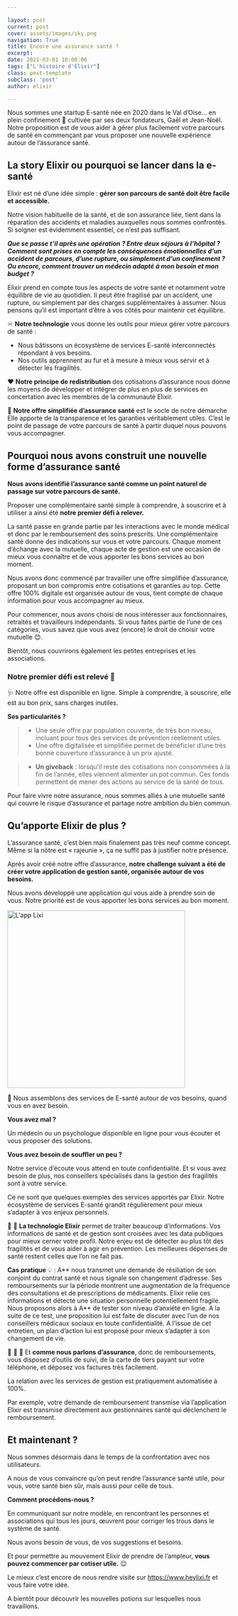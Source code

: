 ```yaml
---

layout: post
current: post
cover: assets/images/sky.png
navigation: True
title: Encore une assurance santé ?
excerpt: 
date: 2021-03-01 10:00:00
tags: ["L'histoire d'Elixir"]
class: post-template
subclass: 'post'
author: elixir

---
```


Nous sommes une startup E-santé née en 2020 dans le Val d’Oise... en plein confinement 🌱 cultivée par ses deux fondateurs, Gaël et Jean-Noël.
Notre proposition est de vous aider à gérer plus facilement votre parcours de santé en commençant par vous proposer une nouvelle expérience autour de l’assurance santé.

## La story Elixir ou pourquoi se lancer dans la e-santé 

Elixir est né d’une idée simple : **gérer son parcours de santé doit être facile et accessible.**

Notre vision habituelle de la santé, et de son assurance liée, tient dans la réparation des accidents et maladies auxquelles nous sommes confrontés. Si soigner est évidemment essentiel, ce n’est pas suffisant.

***Que se passe t’il après une opération ? Entre deux séjours à l’hôpital ? Comment sont prises en compte les conséquences émotionnelles d’un accident de parcours, d’une rupture, ou simplement d’un confinement ? Ou encore, comment trouver un médecin adapté à mon besoin et mon budget ?***

Elixir prend en compte tous les aspects de votre santé et notamment votre équilibre de vie au quotidien. Il peut être fragilisé par un accident, une rupture, ou simplement par des charges supplémentaires à assumer. Nous pensons qu’il est important d’être à vos côtés pour maintenir cet équilibre.

♾️ **Notre technologie** vous donne les outils pour mieux gérer votre parcours de santé : 
- Nous bâtissons un écosystème de services E-santé interconnectés répondant à vos besoins.
- Nos outils apprennent au fur et à mesure à mieux vous servir et à détecter les fragilités.

❤️ **Notre principe de redistribution** des cotisations d’assurance nous donne les moyens de développer et intégrer de plus en plus de services en concertation avec les membres de la communauté Elixir.

🔎 **Notre offre simplifiée d’assurance santé** est le socle de notre démarche Elle apporte de la transparence et les garanties véritablement utiles. C’est le point de passage de votre parcours de santé à partir duquel nous pouvons vous accompagner.

## Pourquoi nous avons construit une nouvelle forme d’assurance santé

**Nous avons identifié l’assurance santé comme un point naturel de passage sur votre parcours de santé.** 

Proposer une complémentaire santé simple à comprendre, à souscrire et à utiliser a ainsi été **notre premier défi à relever.**

La santé passe en grande partie par les interactions avec le monde médical et donc par le remboursement des soins prescrits. Une complémentaire santé donne des indications sur vous et votre parcours. Chaque moment d’échange avec la mutuelle, chaque acte de gestion est une occasion de mieux vous connaître et de vous apporter les bons services au bon moment.

Nous avons donc commencé par travailler une offre simplifiée d’assurance, proposant un bon compromis entre cotisations et garanties au top. Cette offre 100% digitale est organisée autour de vous, tient compte de chaque information pour vous accompagner au mieux. 

Pour commencer, nous avons choisi de nous intéresser aux fonctionnaires, retraités et travailleurs indépendants. Si vous faites partie de l’une de ces catégories, vous savez que vous avez (encore) le droit de choisir votre mutuelle 😊. 

Bientôt, nous couvrirons également les petites entreprises et les associations. 

### Notre premier défi est relevé 👏

🩺 Notre offre est disponible en ligne. Simple à comprendre, à souscrire, elle est au bon prix, sans charges inutiles.

**Ses particularités ?**
>-	Une seule offre par population couverte, de très bon niveau, incluant pour tous des services de prévention réellement utiles.
>-	Une offre digitalisée et simplifiée permet de bénéficier d’une très bonne couverture d’assurance à un prix ajusté.

>-	**Un giveback** : lorsqu’il reste des cotisations non consommées à la fin de l’année, elles viennent alimenter un pot commun. Ces fonds permettent de mener des actions au service de la santé de tous.

Pour faire vivre notre assurance, nous sommes alliés à une mutuelle santé qui couvre le risque d’assurance et partage notre ambition du bien commun.

## Qu’apporte Elixir de plus ?
L’assurance santé, c’est bien mais finalement pas très neuf comme concept. Même si la nôtre est « rajeunie », ça ne suffit pas à justifier notre présence.

Après avoir créé notre offre d’assurance, **notre challenge suivant a été de créer votre application de gestion santé, organisée autour de vos besoins.**

Nous avons développé une application qui vous aide à prendre soin de vous. Notre priorité est de vous apporter les bons services au bon moment.

<img src="https://www.heylixi.fr/static/lixi/img/comment-ca-va.png" width="400" alt="L'app Lixi" />

🧞 Nous assemblons des services de E-santé autour de vos besoins, quand vous en avez besoin. 

**Vous avez mal ?**

Un médecin ou un psychologue disponible en ligne pour vous écouter et vous proposer des solutions.

**Vous avez besoin de souffler un peu ?**

Notre service d’écoute vous attend en toute confidentialité. Et si vous avez besoin de plus, nos conseillers spécialisés dans la gestion des fragilités sont à votre service.

Ce ne sont que quelques exemples des services apportés par Elixir. Notre écosystème de services E-santé grandit régulièrement pour mieux s’adapter à vos enjeux personnels.

🧞 🧞 **La technologie Elixir** permet de traiter beaucoup d’informations. Vos informations de santé et de gestion sont croisées avec les data publiques pour mieux cerner votre profil. Notre enjeu est de détecter au plus tôt des fragilités et de vous aider à agir en prévention. Les meilleures dépenses de santé restent celles que l’on ne fait pas.

**Cas pratique** 💡 : A** nous transmet une demande de résiliation de son conjoint du contrat santé et nous signale son changement d’adresse. Ses remboursements sur la période montrent une augmentation de la fréquence des consultations et de prescriptions de médicaments. Elixir relie ces informations et détecte une situation personnelle potentiellement fragile. Nous proposons alors à A** de tester son niveau d’anxiété en ligne. A la suite de ce test, une proposition lui est faite de discuter avec l’un de nos conseillers médicaux sociaux en toute confidentialité. A l’issue de cet entretien, un plan d’action lui est proposé pour mieux s’adapter à son changement de vie.

🧞 🧞 🧞 Et **comme nous parlons d’assurance**, donc de remboursements, vous disposez d’outils de suivi, de la carte de tiers payant sur votre téléphone, et déposez vos factures très facilement.

La relation avec les services de gestion est pratiquement automatisée à 100%. 

Par exemple, votre demande de remboursement transmise via l’application Elixir est transmise directement aux gestionnaires santé qui déclenchent le remboursement.

## Et maintenant ?

Nous sommes désormais dans le temps de la confrontation avec nos utilisateurs. 

A nous de vous convaincre qu’on peut rendre l’assurance santé utile, pour vous, votre santé bien sûr, mais aussi pour celle de tous.

**Comment procédons-nous ?**

En communiquant sur notre modèle, en rencontrant les personnes et associations qui tous les jours, œuvrent pour corriger les trous dans le système de santé.

Nous avons besoin de vous, de vos suggestions et besoins. 

Et pour permettre au mouvement Elixir de prendre de l’ampleur, **vous pouvez commencer par cotiser utile.** 😉

Le mieux c’est encore de nous rendre visite sur https://www.heylixi.fr et vous faire votre idée.

A bientôt pour découvrir les nouvelles potions sur lesquelles nous travaillons.

